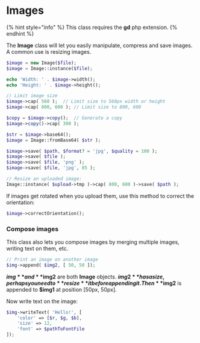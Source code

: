 # Images

{% hint style="info" %}
This class requires the **gd** php extension.
{% endhint %}

The **Image** class will let you easily manipulate, compress and save images. A common use is resizing images.

```php
$image = new Image($file);
$image = Image::instance($file);

echo 'Width: ' . $image->width();
echo 'Height: ' . $image->height();

// Limit image size
$image->cap( 560 );  // Limit size to 560px width or height
$image->cap( 800, 600 ); // Limit size to 800, 600

$copy = $image->copy();  // Generate a copy
$image->copy()->cap( 300 );

$str = $image->base64();
$image = Image::fromBase64( $str );

$image->save( $path, $format? = 'jpg', $quality = 100 );
$image->save( $file );
$image->save( $file, 'png' );
$image->save( $file, 'jpg', 85 );

// Resize an uploaded image:
Image::instance( $upload->tmp )->cap( 800, 600 )->save( $path );
```

If images get rotated when you upload them, use this method to correct the orientation:

```php
$image->correctOrientation();
```

### Compose images

This class also lets you compose images by merging multiple images, writing text on them, etc.

```php
// Print an image on another image
$img->append( $img2, [ 50, 50 ]);
```

**$img** and **$img2** are both **Image** objects. **$img2** has a size, perhaps you need to **resize** it before appending it. Then **$img2** is appended to **$img1** at position \[50px, 50px].

Now write text on the image:

```php
$img->writeText( 'Hello!', [
    'color' => [$r, $g, $b],
    'size' => 12,
    'font' => $pathToFontFile
]);
```
